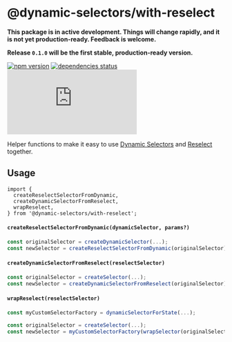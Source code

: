 # @dynamic-selectors/with-reselect

**This package is in active development. Things will change rapidly, and it is not yet production-ready. Feedback is welcome.**

**Release `0.1.0` will be the first stable, production-ready version.**

[![npm version](https://img.shields.io/npm/v/@dynamic-selectors/with-reselect.svg)](https://www.npmjs.com/package/@dynamic-selectors/with-reselect)
[![dependencies status](https://img.shields.io/david/spautz/dynamic-selectors.svg?path=packages/with-reselect)](https://david-dm.org/spautz/dynamic-selectors?path=packages/with-reselect)
[![gzip size](https://img.badgesize.io/https://unpkg.com/@dynamic-selectors/with-reselect@latest/dist/with-reselect.cjs.production.min.js?compression=gzip)](https://bundlephobia.com/result?p=@dynamic-selectors/with-reselect@latest)

Helper functions to make it easy to use [Dynamic Selectors](https://github.com/spautz/dynamic-selectors) and
[Reselect](https://github.com/reduxjs/reselect) together.

## Usage

```
import {
  createReselectSelectorFromDynamic,
  createDynamicSelectorFromReselect,
  wrapReselect,
} from '@dynamic-selectors/with-reselect';
```

#### `createReselectSelectorFromDynamic(dynamicSelector, params?)`

```javascript
const originalSelector = createDynamicSelector(...);
const newSelector = createReselectSelectorFromDynamic(originalSelector);
```

#### `createDynamicSelectorFromReselect(reselectSelector)`

```javascript
const originalSelector = createSelector(...);
const newSelector = createDynamicSelectorFromReselect(originalSelector);
```

#### `wrapReselect(reselectSelector)`

```javascript
const myCustomSelectorFactory = dynamicSelectorForState(...);

const originalSelector = createSelector(...);
const newSelector = myCustomSelectorFactory(wrapSelector(originalSelector));
```
